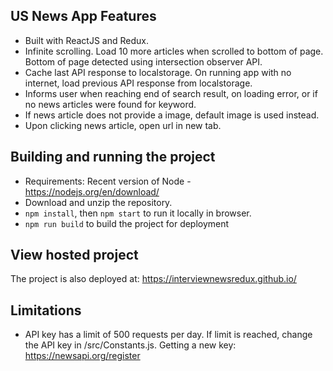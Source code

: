 
## US News App Features

- Built with ReactJS and Redux.
- Infinite scrolling. Load 10 more articles when scrolled to bottom of page. Bottom of page detected using intersection observer API.
- Cache last API response to localstorage. On running app with no internet, load previous API response from localstorage.
- Informs user when reaching end of search result, on loading error, or if no news articles were found for keyword.
- If news article does not provide a image, default image is used instead.
- Upon clicking news article, open url in new tab.

## Building and running the project

- Requirements: Recent version of Node - https://nodejs.org/en/download/
- Download and unzip the repository.
- `npm install`, then `npm start` to run it locally in browser. 
- `npm run build` to build the project for deployment

## View hosted project

The project is also deployed at: https://interviewnewsredux.github.io/

## Limitations
- API key has a limit of 500 requests per day. If limit is reached, change the API key in /src/Constants.js. Getting a new key: https://newsapi.org/register
